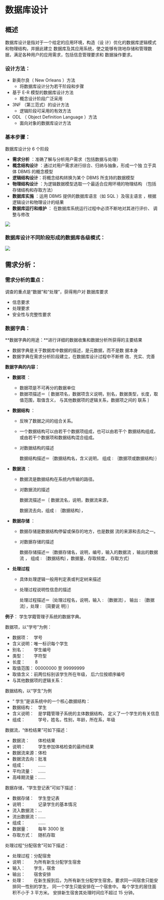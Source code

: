 



# 数据库设计

## 概述

数据库设计是指对于一个给定的应用环境，构造（设 计）优化的数据库逻辑模式和物理结构，并据此建立 数据库及其应用系统，使之能够有效地存储和管理数 据，满足各种用户的应用需求，包括信息管理要求和 数据操作要求。



### 设计方法：

- 新奥尔良（ New Orleans ）方法
  - 将数据库设计分为若干阶段和步骤
- 基于 E-R 模型的数据库设计方法
  - 概念设计阶段广泛采用
- 3NF （第三范式）的设计方法
  - 逻辑阶段可采用的有效方法
- ODL （ Object Definition Language ）方法
  - 面向对象的数据库设计方法

### 基本步骤：

数据库设计分 6 个阶段

- **需求分析** ：准确了解与分析用户需求（包括数据与处理）
- **概念结构设计** ：通过对用户需求进行综合、归纳与抽象，形成一个独 立于具体 DBMS 的概念模型
- **逻辑结构设计**：将概念结构转换为某个 DBMS 所支持的数据模型
- **物理结构设计** ：为逻辑数据模型选取一个最适合应用环境的物理结构 （包括存储结构和存取方法）
- **数据库实施** ：运用 DBMS 提供的数据库语言（如 SQL ）及宿主语言 ，根据逻辑设计和物理设计的结果
- **数据库运行和维护** ： 在数据库系统运行过程中必须不断地对其进行评价、 调整与修改

![](https://tva1.sinaimg.cn/large/0082zybpgy1gbzgpt81fuj30u00z2466.jpg)



### 数据库设计不同阶段形成的数据库各级模式：

![](https://tva1.sinaimg.cn/large/0082zybpgy1gbzgqsswmcj31ks0u0jt8.jpg)



## 需求分析：

### 需求分析的重点：

调查的重点是“数据”和“处理”，获得用户对 数据库要求

- 信息要求 
- 处理要求 
- 安全性与完整性要求

### 数据字典：

**数据字典的用途：**进行详细的数据收集和数据分析所获得的主要结果

- 数据字典是关于数据库中数据的描述，是元数据，而不是数 据本身
- 数据字典在需求分析阶段建立，在数据库设计过程中不断修 改、充实、完善

**数据字典的内容：**

- **数据项** ：

  - 数据项是不可再分的数据单位
  - 数据项描述＝｛ 数据项名，数据项含义说明，别名，数据类型，长度，取值范围，取值含义， 与其他数据项的逻辑关系，数据项之间的 联系 ｝

- **数据结构** ：

  - 反映了数据之间的组合关系。

  - 一个数据结构可以由若干个数据项组成，也可以由若干个 数据结构组成，或由若干个数据项和数据结构混合组成。

  - 对数据结构的描述

    数据结构描述＝｛数据结构名，含义说明， 组成 : ｛数据项或数据结构｝｝

- **数据流**  ：

  - 数据流是数据结构在系统内传输的路径。

  - 对数据流的描述

    数据流描述＝｛ 数据流名，说明，数据流来源，

    数据流去向，组成 : ｛数据结构｝，

- **数据存储** ：

  - 数据存储是数据结构停留或保存的地方，也是数据 流的来源和去向之一。

  - 对数据存储的描述

    数据存储描述＝｛数据存储名，说明，编号，输入的数据流 ，输出的数据流 ， 组成 : ｛数据结构｝，数据量，存取频度， 存取方式｝

- **处理过程**

  - 具体处理逻辑一般用判定表或判定树来描述

  - 处理过程说明性信息的描述

    处理过程描述＝｛处理过程名，说明，输入 : ｛数据流｝， 输出 : ｛数据流｝，处理 : ｛简要说 明｝｝



**例子**： 学生学籍管理子系统的数据字典。

数据项，以“学号”为例： 

- 数据项：　学号 
- 含义说明：唯一标识每个学生 　
- 别名：　　学生编号 
- 类型：　　字符型 
- 长度：　　 8 
- 取值范围： 00000000 至 99999999 　
- 取值含义：前两位标别该学生所在年级， 后六位按顺序编号 　
- 与其他数据项的逻辑关系：

数据结构，以“学生”为例

- “ 学生”是该系统中的一个核心数据结构： 
- 数据结构：　学生 
- 含义说明：　是学籍管理子系统的主体数据结构， 定义了一个学生的有关信息
- 组成：　　　学号，姓名，性别，年龄，所在系，年级

数据流，“体检结果”可如下描述： 

- 数据流：　　体检结果 
- 说明：　　　学生参加体格检查的最终结果 
- 数据流来源：体检
- 数据流去向：批准 
- 组成：　　　……
- 平均流量：　……
- 高峰期流量：……

数据存储，“学生登记表”可如下描述： 

- 数据存储：　学生登记表 
- 说明：　　　记录学生的基本情况 　
- 流入数据流：…
- 流出数据流：……
- 组成：　　　……
- 数据量：　　每年 3000 张 
- 存取方式：　随机存取

处理过程“分配宿舍”可如下描述： 　

- 处理过程：分配宿舍 　
- 说明：　　为所有新生分配学生宿舍 　
- 输入：　　学生，宿舍 　
- 输出：　　宿舍安排 　
- 处理：　　在新生报到后，为所有新生分配学生宿舍。要求同一间宿舍只能安排同一性别的学生， 同一个学生只能安排在一个宿舍中。 每个学生的居住面积不小于 3 平方米。 安排新生宿舍其处理时间应不超过 15 分钟。



